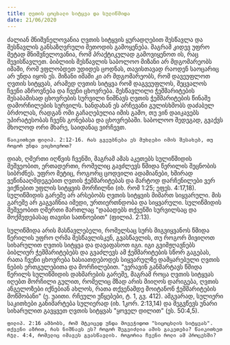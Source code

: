 ```yaml
---
title: ღვთის ცოცხალი სიტყვა და სულიწმიდა
date: 21/06/2020
---
```


ძალიან მნიშვნელოვანია ღვთის სიტყვის ყურადღებით შესწავლა და შესწავლის განსაზღვრული მეთოდის გამოყენება. მაგრამ კიდევ უფრო მეტად მნიშვნელოვანია, რომ პრაქტიკულად გამოვიყენოთ ის, რაც შევისწავლეთ. ბიბლიის შესწავლის საბოლოო მიზანი არ მდგომარეობს იმაში, რომ ვფლობდეთ უდიდეს ცოდნას, თავისთავად რაოდენ საოცარიც არ უნდა იყოს ეს. მიზანი იმაში კი არ მდგომარეობს, რომ დავეუფლოთ ღვთის სიტყვას, არამედ ღვთის სიტყვა რომ დაგვეუფლოს, შეცვალოს ჩვენი აზროვნება და ჩვენი ცხოვრება. შესწავლილი ჭეშმარიტების შესაბამისად ცხოვრების სურვილი ნიშნავს ღვთის ჭეშმარიტების წინაშე დამორჩილების სურვილს. ხანდახან ეს არჩევანი გულისხმობს დაძაბულ ბრძოლას, რადგან ომი გაჩაღებულია იმის გამო, თუ ვინ დაიკავებს უპირატესობას ჩვენს გონებასა და ცხოვრებაში. საბოლოო შედეგად, გვაქვს მხოლოდ ორი მხარე, საიდანაც ვირჩევთ.

`წაიკითხეთ ფილიპ. 2:12-16. რას გვეუბნება ეს მუხლები იმის შესახებ, თუ როგორ უნდა ვიცხოვროთ?`

დიახ, ღმერთი იღწვის ჩვენში, მაგრამ ამას აკეთებს სულიწმიდის მეშვეობით, ერთადერთი, რომელიც გავძლევს წმიდა წერილის შეცნობის სიბრძნეს. უფრო მეტიც, როგორც ცოდვილი ადამიანები, ხშირად ვეწინააღმდეგებით ღვთის ჭეშმარიტებას და მარტოდ დარჩენილები ვერ ვიქნებით უფლის სიტყვის მორჩილნი (იხ. რომ 1:25; ეფეს. 4:17,18). სულიწმიდის გარეშე არ არსებობს ღვთის სიტყვის მიმართ სიყვარული. მის გარეშე არ გაგვაჩნია იმედი, ურთიერთნდობა და სიყვარული. სულიწმიდის მეშვეობით ღმერთი მართლაც "დაბადებს თქვენში სურვილსაც და მოქმედებასაც თავისი სათნოებით" (ფილიპ. 2:13). 

სულიწმიდა არის მასწავლებელი, რომელსაც სურს მიგვიყვანოს წმიდა წერილის უფრო ღრმა შესწავლისკენ, გვასწავლის, თუ როგორ მივიღოთ სიხარულით ღვთის სიტყვა და დავაფასოთ იგი. იგი გვიმჟღავნებს ბიბლიურ ჭეშმარიტებებს და გვაძლევს ამ ჭეშმარიტების სწორ გაგებას, რათა ჩვენი ცხოვრება ხასიათდებოდეს სიყვარულზე დამყარებული ღვთის ნების ერთგულებითა და მორჩილებით. "ვერავინ განმარტავს წმიდა წერილს სულიწმიდის დახმარების გარეშე, მაგრამ როცა ღვთის სიტყვას იღებთ მორჩილი გულით, რომელიც მზად არის მიიღოს დარიგება, ღვთის ანგელოზები იქნებიან ახლოს, რათა თქვენამდე მოიტანონ ჭეშმარიტების მოწმობანი" (ე. უაითი. რჩეული უწყებები, ტ. 1, გვ. 412). ამგვარად, სულიერი საკითხები განიმარტება სულიერად (იხ. 1კორ. 2:13,14) და შეგვწევს უნარი სიხარულით გავყვეთ ღვთის სიტყვას "ყოველ დილით" (ეს. 50:4,5).

`ფილიპ. 2:16 ამბობს, რომ მტკიცედ უნდა მოვეჭიდოთ "სიცოცხლის სიტყვას". თქვენი აზრით, რას ნიშნავს ეს? როგორ შეგვიძლია ამის გაკეთება? წაიკითხეთ რჯლ. 4:4, რომელიც იმავეს გვასწავლის. როგორია ჩვენი როლი ამ პროცესში?`